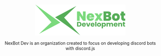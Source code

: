 <div align="center">
  <img alt="NexBot Development Logo" src="/assets/NexBot Dev - Full.png" height="100" />
  <p>NexBot Dev is an organization created to focus on developing discord bots with discord.js</p>
</div>
